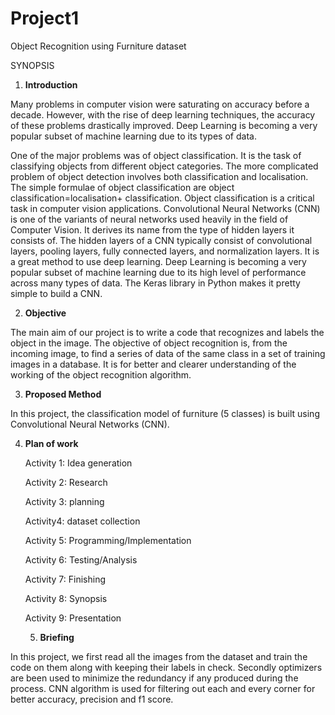 # Project1
Object Recognition using Furniture dataset

SYNOPSIS

1.	**Introduction**

Many problems in computer vision were saturating on accuracy before a decade. However, with the rise of deep learning techniques, the accuracy of these problems drastically improved. Deep Learning is becoming a very popular subset of machine learning due to its types of data.

One of the major problems was of object classification. It is the task of classifying objects from different object categories. The more complicated problem of object detection involves both classification and localisation. The simple formulae of object classification are object classification=localisation+ classification. Object classification is a critical task in computer vision applications. 
Convolutional Neural Networks (CNN) is one of the variants of neural networks used heavily in the field of Computer Vision. It derives its name from the type of hidden layers it consists of. The hidden layers of a CNN typically consist of convolutional layers, pooling layers, fully connected layers, and normalization layers. It is a great method to use deep learning. Deep Learning is becoming a very popular subset of machine learning due to its high level of performance across many types of data. The Keras library in Python makes it pretty simple to build a CNN.

2.	**Objective**

The main aim of our project is to write a code that recognizes and labels the object in the image. The objective of object recognition is, from the incoming image, to find a series of data of the same class in a set of training images in a database. It is for better and clearer understanding of the working of the object recognition algorithm.


3.	**Proposed Method**

In this project, the classification model of furniture (5 classes) is built using Convolutional Neural Networks (CNN).

4.	**Plan of work**

     Activity 1: Idea generation
     
     Activity 2: Research
     
     Activity 3: planning
     
     Activity4: dataset collection
     
     Activity 5: Programming/Implementation
     
     Activity 6: Testing/Analysis
     
     Activity 7: Finishing
     
     Activity 8: Synopsis
     
     Activity 9: Presentation
     
     
	5.	**Briefing** 

In this project, we first read all the images from the dataset and train the code on them along with keeping their labels in check. Secondly optimizers are been used to minimize the redundancy if any produced during the process. CNN algorithm is used for filtering out each and every corner for better accuracy, precision and f1 score.
										

																	




